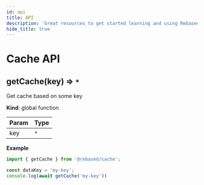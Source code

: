 ```yaml
---
id: api
title: API
description: 'Great resources to get started learning and using Rebased with Cache'
hide_title: true
---
```


# Cache API

<a name="getCache"></a>

## getCache(key) ⇒ <code>\*</code>
<p>Get cache based on some key</p>

**Kind**: global function  

| Param | Type |
| --- | --- |
| key | <code>\*</code> | 

**Example**  
```ts
import { getCache } from '@rebased/cache';

const dataKey = 'my-key';
console.log(await getCache('my-key'))
```
